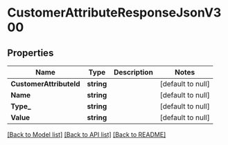 # CustomerAttributeResponseJsonV300

## Properties
Name | Type | Description | Notes
------------ | ------------- | ------------- | -------------
**CustomerAttributeId** | **string** |  | [default to null]
**Name** | **string** |  | [default to null]
**Type_** | **string** |  | [default to null]
**Value** | **string** |  | [default to null]

[[Back to Model list]](../README.md#documentation-for-models) [[Back to API list]](../README.md#documentation-for-api-endpoints) [[Back to README]](../README.md)


